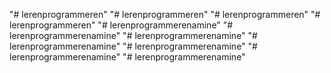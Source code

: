 "# lerenprogrammeren" 
"# lerenprogrammeren" 
"# lerenprogrammeren" 
"# lerenprogrammeren" 
"# lerenprogrammerenamine" 
"# lerenprogrammerenamine" 
"# lerenprogrammerenamine" 
"# lerenprogrammerenamine" 
"# lerenprogrammerenamine" 
"# lerenprogrammerenamine" 
"# lerenprogrammerenamine" 
